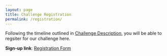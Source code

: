```yaml
---
layout: page
title: Challenge Registration
permalink: /registration/
---
```


Following the timeline outlined in [Challenge Description](index.md), you will be able to regsiter for our challenge here. 

**Sign-up link**: [Registration Form](https://forms.gle/G46Y31wnMFCMRL5bA)